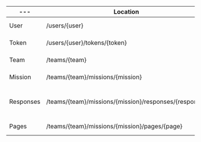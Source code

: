 --- | Location                                              | Anonymous      | User        | Editor
---          | ---                                                   | ---          | ---                                  | ---
User    | /users/{user}                                         | no access |get,update own self | read,update own team 
Token        | /users/{user}/tokens/{token}                          | no access | create own token         | --        
Team    | /teams/{team}    | no access                                     | get own team         | update own team                                  
Mission | /teams/{team}/missions/{mission}        | no access              | read own team         | write own team                               
Responses    | /teams/{team}/missions/{mission}/responses/{response}| no access | read own team, write own response         | --                                  
Pages        | /teams/{team}/missions/{mission}/pages/{page}         | no access         | create own team                                      | --
